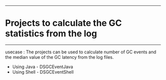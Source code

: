 ***********************************************************
#   Projects to calculate the GC statistics from the log
***********************************************************
usecase : The projects can be used to calculate number of GC events and the median value of the GC latency from the log files.

* Using Java - DSGCEventJava
* Using Shell - DSGCEventShell
